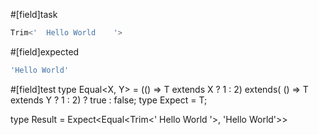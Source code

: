 #[field]task
```ts
Trim<'  Hello World    '>
```

#[field]expected
```ts
'Hello World'
```

#[field]test
type Equal<X, Y> = (<T>() => T extends X ? 1 : 2) extends(
    <T>() => T extends Y ? 1 : 2) ? true : false;
type Expect<T extends true> = T;

type Result = Expect<Equal<Trim<'  Hello World    '>, 'Hello World'>>